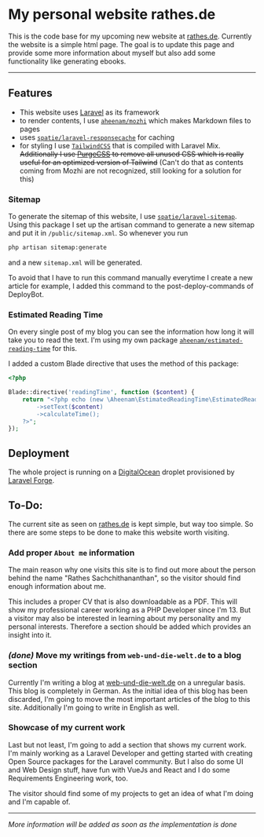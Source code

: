 My personal website rathes.de
===

This is the code base for my upcoming new website at [rathes.de](https://rathes.de). Currently the website is a simple html page. The goal is to update this page and provide some more information about myself but also add some functionality like generating ebooks.

---

Features
---

- This website uses [Laravel](https://laravel.com) as its framework
- to render contents, I use [`aheenam/mozhi`](https://github.com/Aheenam/mozhi) which makes Markdown files to pages
- uses [`spatie/laravel-responsecache`](https://github.com/spatie/laravel-responsecache) for caching
- for styling I use [`TailwindCSS`](https://tailwindcss.com) that is compiled with Laravel Mix. ~~Additionally I use [PurgeCSS](https://github.com/FullHuman/purgecss) to remove all unused CSS which is really useful for an optimized version of Tailwind~~ (Can't do that as contents coming from Mozhi are not recognized, still looking for a solution for this)

### Sitemap

To generate the sitemap of this website, I use [`spatie/laravel-sitemap`](https://github.com/spatie/laravel-sitemap). Using this package I set up the artisan command to generate a new sitemap and put it in `/public/sitemap.xml`. So whenever you run

```bash
php artisan sitemap:generate
```

and a new `sitemap.xml` will be generated.

To avoid that I have to run this command manually everytime I create a new article for example, I added this command to the post-deploy-commands of DeployBot.

### Estimated Reading Time

On every single post of my blog you can see the information how long it will take you to read the text. I'm using my own package [`aheenam/estimated-reading-time`](https://github.com/aheenam/estimated-reading-time) for this.

I added a custom Blade directive that uses the method of this package:

```php
<?php

Blade::directive('readingTime', function ($content) {
    return "<?php echo (new \Aheenam\EstimatedReadingTime\EstimatedReadingTime)
        ->setText($content)
        ->calculateTime();
    ?>";
});
```

Deployment
---

The whole project is running on a [DigitalOcean](https://www.digitalocean.com/) droplet provisioned by [Laravel Forge](https://forge.laravel.com/).

To-Do:
---

The current site as seen on [rathes.de](https://rathes.de) is kept simple, but way too simple. So there are some steps to be done to make this website worth visiting.

### Add proper `About me` information

The main reason why one visits this site is to find out more about the person behind the name "Rathes Sachchithananthan", so the visitor should find enough information about me.

This includes a proper CV that is also downloadable as a PDF. This will show my professional career working as a PHP Developer since I'm 13. But a visitor may also be interested in learning about my personality and my personal interests. Therefore a section should be added which provides an insight into it.

### *(done)* Move my writings from `web-und-die-welt.de` to a blog section

Currently I'm writing a blog at [web-und-die-welt.de](https://web-und-die-welt.de) on a unregular basis. This blog is completely in German. As the initial idea of this blog has been discarded, I'm going to move the most important articles of the blog to this site. Additionally I'm going to write in English as well.

### Showcase of my current work

Last but not least, I'm going to add a section that shows my current work. I'm mainly working as a Laravel Developer and getting started with creating Open Source packages for the Laravel community. But I also do some UI and Web Design stuff, have fun with VueJs and React and I do some Requirements Engineering work, too.

The visitor should find some of my projects to get an idea of what I'm doing and I'm capable of.

---

*More information will be added as soon as the implementation is done*
